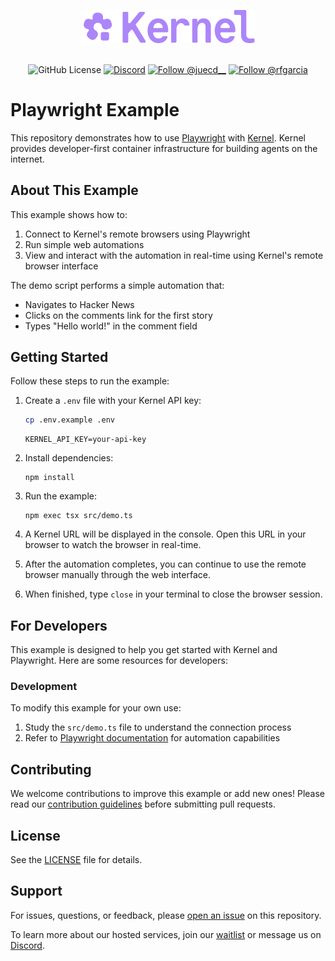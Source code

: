 <p align="center">
  <img src="static/images/Kernel-Wordmark_Accent.svg" alt="Kernel Logo" width="55%">
  <br/><br/>
</p>

<p align="center">
  <img alt="GitHub License" src="https://img.shields.io/github/license/onkernel/example-playwright">
  <a href="https://discord.gg/FBrveQRcud"><img src="https://img.shields.io/discord/1342243238748225556?logo=discord&logoColor=white&color=7289DA" alt="Discord"></a>
  <a href="https://x.com/juecd__"><img src="https://img.shields.io/twitter/follow/juecd__" alt="Follow @juecd__"></a>
  <a href="https://x.com/rgarcia"><img src="https://img.shields.io/twitter/follow/rfgarcia" alt="Follow @rfgarcia"></a>
</p>

# Playwright Example

This repository demonstrates how to use [Playwright](https://playwright.dev/) with [Kernel](https://onkernel.com). Kernel provides developer-first container infrastructure for building agents on the internet.

## About This Example

This example shows how to:

1. Connect to Kernel's remote browsers using Playwright
2. Run simple web automations
3. View and interact with the automation in real-time using Kernel's remote browser interface

The demo script performs a simple automation that:

- Navigates to Hacker News
- Clicks on the comments link for the first story
- Types "Hello world!" in the comment field

## Getting Started

Follow these steps to run the example:

1. Create a `.env` file with your Kernel API key:

   ```bash
   cp .env.example .env
   ```

   ```
   KERNEL_API_KEY=your-api-key
   ```

2. Install dependencies:

   ```
   npm install
   ```

3. Run the example:

   ```
   npm exec tsx src/demo.ts
   ```

4. A Kernel URL will be displayed in the console. Open this URL in your browser to watch the browser in real-time.

5. After the automation completes, you can continue to use the remote browser manually through the web interface.

6. When finished, type `close` in your terminal to close the browser session.

## For Developers

This example is designed to help you get started with Kernel and Playwright. Here are some resources for developers:

### Development

To modify this example for your own use:

1. Study the `src/demo.ts` file to understand the connection process
2. Refer to [Playwright documentation](https://playwright.dev/docs/intro) for automation capabilities

## Contributing

We welcome contributions to improve this example or add new ones! Please read our [contribution guidelines](./CONTRIBUTING.md) before submitting pull requests.

## License

See the [LICENSE](./LICENSE) file for details.

## Support

For issues, questions, or feedback, please [open an issue](https://github.com/onkernel/example-playwright/issues) on this repository.

To learn more about our hosted services, join our [waitlist](https://onkernel.com) or message us on [Discord](https://discord.gg/FBrveQRcud).
